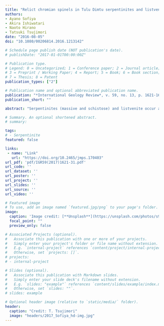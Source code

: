 ```yaml
---
title: "Relict chromian spinels in Tulu Dimtu serpentinites and listvenite, Western Ethiopia: Implications for the timing of listvenite formation"
authors:
- Ayano Sofiya
- Akira Ishiwatari
- Naoto Hirano
- Tatsuki Tsujimori
date: "2016-08-05"
doi: "10.1080/00206814.2016.1213142"

# Schedule page publish date (NOT publication's date).
# publishDate: "2017-01-01T00:00:00Z"

# Publication type.
# Legend: 0 = Uncategorized; 1 = Conference paper; 2 = Journal article;
# 3 = Preprint / Working Paper; 4 = Report; 5 = Book; 6 = Book section;
# 7 = Thesis; 8 = Patent
publication_types: ["2"]

# Publication name and optional abbreviated publication name.
publication: "*International Geology Review*, v. 59, no. 13, p. 1621-1631, doi:10.1080/00206814.2016.1213142"
publication_short: ""

abstract: "Serpentinites (massive and schistose) and listvenite occur as tectonic sheets and lenses within a calcareous metasedimentary mélange of the Tulu Dimtu, western Ethiopia. The massive serpentinite contains high-magnesian metamorphic olivine (forsterite [fo] ~96 mol%) and rare relict primary mantle olivine (Fo90–93). Both massive and schistose serpentinites contain zoned chromian spinel; the cores with the ferritchromite rims preserve a pristine Cr/(Cr+Al) atomic ratio (Cr# = 0.79–0.87), suggesting a highly depleted residual mantle peridotite, likely formed in a suprasubduction zone setting. Listvenite associated with serpentinites of smaller ultramafic lenses also contain relict chromian spinel having identical Cr# to those observed in serpentinites. However, the relict chromian spinel in listvenite has significantly higher Mg/(Mg+Fe2+) atomic ratios. This suggests that a nearly complete metasomatic replacement of ultramafic rocks by magnesite, talc, and quartz to prevent Mg–Fe2+ redistribution between relict chromian spinel and the host, that is, listvenite formation, took place prior to re-equilibration between chromian spinel and the surrounding mafic minerals in serpentinites. Considering together with the regional geological context, low-temperature CO2-rich hydrothermal fluids would have infiltrated into ultramafic rocks from host calcareous sedimentary rocks at a shallow level of accretionary prism before a continental collision to form the East African Orogen (EAO)."

# Summary. An optional shortened abstract.
# summary: 

tags: 
# - Serpentinite
featured: false

links:
 - name: "Link"
   url: "https://doi.org/10.2465/jmps.170403"
url_pdf: 'pdf/IGR59(2017)1621-31.pdf'
url_code: ''
url_dataset: ''
url_poster: ''
url_project: ''
url_slides: ''
url_source: ''
url_video: ''

# Featured image
# To use, add an image named `featured.jpg/png` to your page's folder. 
image: 
  caption: 'Image credit: [**Unsplash**](https://unsplash.com/photos/s9CC2SKySJM)'
  focal_point: ""
  preview_only: false

# Associated Projects (optional).
#   Associate this publication with one or more of your projects.
#   Simply enter your project's folder or file name without extension.
#   E.g. `internal-project` references `content/project/internal-project/index.md`.
#   Otherwise, set `projects: []`.
# projects:
# - internal-project

# Slides (optional).
#   Associate this publication with Markdown slides.
#   Simply enter your slide deck's filename without extension.
#   E.g. `slides: "example"` references `content/slides/example/index.md`.
#   Otherwise, set `slides: ""`.
# slides: example

# Optional header image (relative to `static/media/` folder).
header:
  caption: "Credit: T. Tsujimori"
  image: "headers/2017_Sofiya_hd-img.jpg"
---
```

